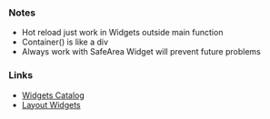 ### Notes

- Hot reload just work in Widgets outside main function
- Container() is like a div
- Always work with SafeArea Widget will prevent future problems 

### Links
 
- [Widgets Catalog](https://flutter.dev/docs/development/ui/widgets)
- [Layout Widgets](https://flutter.dev/docs/development/ui/widgets/layout)
